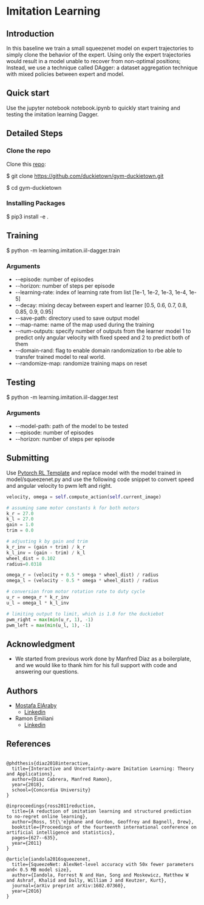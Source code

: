 # Imitation Learning

## Introduction

In this baseline we train a small squeezenet model on expert trajectories to simply clone the behavior of the expert.
Using only the expert trajectories would result in a model unable to recover from non-optimal positions; Instead, we use a technique called DAgger: a dataset aggregation technique with mixed policies between expert and model.

## Quick start

Use the jupyter notebook notebook.ipynb to quickly start training and testing the imitation learning Dagger.

## Detailed Steps

### Clone the repo

Clone this [repo](https://github.com/duckietown/gym-duckietown):

$ git clone https://github.com/duckietown/gym-duckietown.git

$ cd gym-duckietown

### Installing Packages

$ pip3 install -e .

## Training

$ python -m learning.imitation.iil-dagger.train

### Arguments

* --episode: number of episodes
* --horizon: number of steps per episode
* --learning-rate: index of learning rate from list [1e-1, 1e-2, 1e-3, 1e-4, 1e-5]
* --decay: mixing decay between expert and learner [0.5, 0.6, 0.7, 0.8, 0.85, 0.9, 0.95]
* --save-path: directory used to save output model
* --map-name: name of the map used during the training
* --num-outputs: specify number of outputs from the learner model 1 to predict only angular velocity with fixed speed and 2 to predict both of them
* --domain-rand: flag to enable domain randomization to rbe able to transfer trained model to real world.
* --randomize-map: randomize training maps on reset

## Testing

$ python -m learning.imitation.iil-dagger.test

### Arguments

*  --model-path: path of the model to be tested
* --episode: number of episodes
* --horizon: number of steps per episode

## Submitting 
Use [Pytorch RL Template](https://github.com/duckietown/challenge-aido_LF-template-pytorch) and replace model with the model trained in model/squeezenet.py
and use the following code snippet to convert speed and angular velocity to pwm left and right.
``` Python
velocity, omega = self.compute_action(self.current_image) 

# assuming same motor constants k for both motors
k_r = 27.0
k_l = 27.0
gain = 1.0
trim = 0.0

# adjusting k by gain and trim
k_r_inv = (gain + trim) / k_r
k_l_inv = (gain - trim) / k_l
wheel_dist = 0.102
radius=0.0318

omega_r = (velocity + 0.5 * omega * wheel_dist) / radius
omega_l = (velocity - 0.5 * omega * wheel_dist) / radius

# conversion from motor rotation rate to duty cycle
u_r = omega_r * k_r_inv
u_l = omega_l * k_l_inv

# limiting output to limit, which is 1.0 for the duckiebot
pwm_right = max(min(u_r, 1), -1)
pwm_left = max(min(u_l, 1), -1)

```

## Acknowledgment

* We started from previous work done by Manfred Díaz as a boilerplate, and we would like to thank him for his full support with code and answering our questions.

## Authors

* [Mostafa ElAraby ](https://www.mostafaelaraby.com/)
  + [Linkedin](https://linkedin.com/in/mostafaelaraby)
* Ramon Emiliani
  + [Linkedin](https://www.linkedin.com/in/ramonemiliani)

## References

``` 

@phdthesis{diaz2018interactive,
  title={Interactive and Uncertainty-aware Imitation Learning: Theory and Applications},
  author={Diaz Cabrera, Manfred Ramon},
  year={2018},
  school={Concordia University}
}

@inproceedings{ross2011reduction,
  title={A reduction of imitation learning and structured prediction to no-regret online learning},
  author={Ross, St{\'e}phane and Gordon, Geoffrey and Bagnell, Drew},
  booktitle={Proceedings of the fourteenth international conference on artificial intelligence and statistics},
  pages={627--635},
  year={2011}
}

@article{iandola2016squeezenet,
  title={SqueezeNet: AlexNet-level accuracy with 50x fewer parameters and< 0.5 MB model size},
  author={Iandola, Forrest N and Han, Song and Moskewicz, Matthew W and Ashraf, Khalid and Dally, William J and Keutzer, Kurt},
  journal={arXiv preprint arXiv:1602.07360},
  year={2016}
}
```
